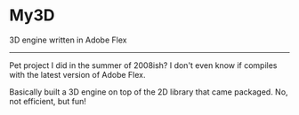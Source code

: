 # My3D
3D engine written in Adobe Flex

---

Pet project I did in the summer of 2008ish? I don't even know if compiles with the latest version of Adobe Flex.

Basically built a 3D engine on top of the 2D library that came packaged. No, not efficient, but fun!

